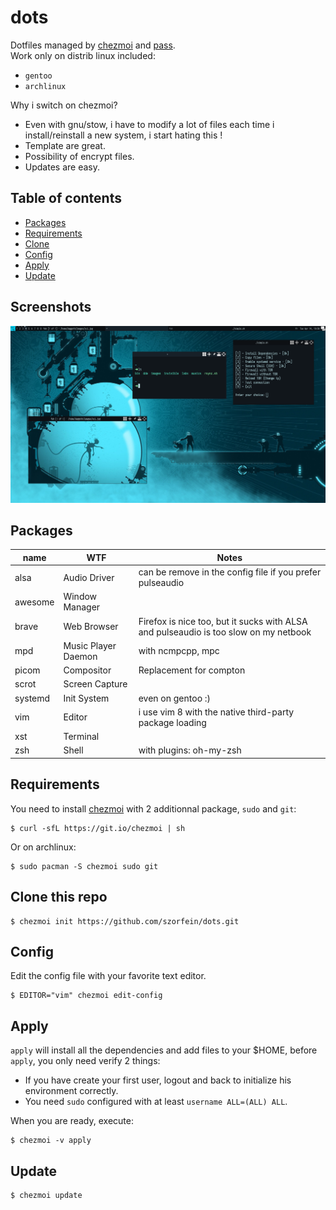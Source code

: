 # dots
Dotfiles managed by [chezmoi](https://www.chezmoi.io/) and [pass](https://www.passwordstore.org/).  
Work only on distrib linux included:
+ `gentoo`
+ `archlinux`

Why i switch on chezmoi?
+ Even with gnu/stow, i have to modify a lot of files each time i install/reinstall a new system, i start hating this !
+ Template are great.
+ Possibility of encrypt files.
+ Updates are easy.

## Table of contents

<!--ts-->

   * [Packages](#packages)
   * [Requirements](#requirements)
   * [Clone](#clone-this-repo)
   * [Config](#config)
   * [Apply](#apply)
   * [Update](#update)

<!--te-->

## Screenshots

![](https://github.com/szorfein/unix-portfolio/raw/master/sci/float.png)

## Packages

| name | WTF | Notes |
|---|---|---|
| alsa | Audio Driver | can be remove in the config file if you prefer pulseaudio |
| awesome | Window Manager | |
| brave | Web Browser | Firefox is nice too, but it sucks with ALSA and pulseaudio is too slow on my netbook |
| mpd | Music Player Daemon | with ncmpcpp, mpc |
| picom | Compositor | Replacement for compton |
| scrot | Screen Capture | |
| systemd | Init System | even on gentoo :) |
| vim | Editor | i use vim 8 with the native third-party package loading |
| xst | Terminal | |
| zsh | Shell | with plugins: oh-my-zsh |

## Requirements
You need to install [chezmoi](https://chezmoi.io) with 2 additionnal package, `sudo` and `git`:

    $ curl -sfL https://git.io/chezmoi | sh

Or on archlinux:

    $ sudo pacman -S chezmoi sudo git

## Clone this repo

    $ chezmoi init https://github.com/szorfein/dots.git

## Config
Edit the config file with your favorite text editor.

    $ EDITOR="vim" chezmoi edit-config

## Apply
`apply` will install all the dependencies and add files to your $HOME, before `apply`, you only need verify 2 things:

+ If you have create your first user, logout and back to initialize his environment correctly.
+ You need `sudo` configured with at least `username ALL=(ALL) ALL`.

When you are ready, execute:

    $ chezmoi -v apply

## Update

    $ chezmoi update
